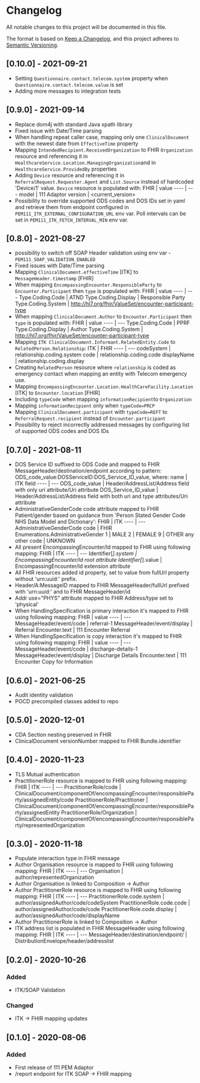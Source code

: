 # Changelog
All notable changes to this project will be documented in this file.

The format is based on [Keep a Changelog](https://keepachangelog.com/en/1.0.0/),
and this project adheres to [Semantic Versioning](https://semver.org/spec/v2.0.0.html).

## [0.10.0] - 2021-09-21
- Setting `Questionnaire.contact.telecom.system` property when `Questionnaire.contact.telecom.value` is set
- Adding more messages to integration tests
## [0.9.0] - 2021-09-14
- Replace dom4j with standard Java xpath library
- Fixed issue with Date/Time parsing
- When handling repeat caller case, mapping only one `ClinicalDocument` with the newest date from `EffectiveTime` property
- Mapping `IntendedRecipient.ReceivedOrganization` to FHIR `Organization` resource and referencing it in
  `HealthcareService.Location.ManagingOrganization`and in `HealthcareService.ProvidedBy` properties
- Adding `Device` resource and referencing it in `ReferralRequest.Requester.Agent` and `List.Source` instead of hardcoded 'Device/1' value.
  `Device` resource is populated with:
    FHIR | value
    ---- | ---
    model | 111 Adaptor
    version | <current_version>
- Possibility to override supported ODS codes and DOS IDs set in yaml and retrieve them from endpoint configured in `PEM111_ITK_EXTERNAL_CONFIGURATION_URL` env var.
  Poll intervals can be set in `PEM111_ITK_FETCH_INTERVAL_MIN` env var.
## [0.8.0] - 2021-08-27
- possibility to switch off SOAP Header validation using env var - `PEM111_SOAP_VALIDATION_ENABLED`
- Fixed issues with Date/Time parsing
- Mapping `ClinicalDocument.effectiveTime` [ITK] to `MessageHeader.timestamp` [FHIR]
- When mapping `EncompassingEncounter.ResponsibleParty` to `Encounter.Participant` then `type` is populated with:
    FHIR | value
    ---- | ---
    Type.Coding.Code | ATND
    Type.Coding.Display | Responsible Party
    Type.Coding.System | http://hl7.org/fhir/ValueSet/encounter-participant-type
- When mapping `ClinicalDocument.Author` to `Encounter.Participant` then `type` is populated with:
    FHIR | value
    ---- | ---
    Type.Coding.Code | PPRF
    Type.Coding.Display | Author
    Type.Coding.System | http://hl7.org/fhir/ValueSet/encounter-participant-type
- Mapping `ITK ClinicalDocument.Informant.RelatedEntity.Code` to `RelatedPerson.Relationship`:
    ITK | FHIR
    ---- | ---
    codeSystem | relationship.coding.system
    code | relationship.coding.code
    displayName | relationship.coding.display
- Creating `RelatedPerson` resource where `relationship` is coded as emergency contact when mapping an entity with Telecom emergency use.    
- Mapping `EncompassingEncounter.Location.HealthCareFacility.Location` [ITK] to `Encounter.location` [FHIR]
- Including `typeCode` when mapping `informationRecipient`to `Organization`
- Mapping `informationRecipient` only when `typeCode=PRCP`
- Mapping `ClinicalDocument.participant` with `typeCode=REFT` to `ReferralRequest.recipient` instead of `Encounter.participant`
- Possibility to reject incorrectly addressed messages by configuring list of supported ODS codes and DOS IDs

## [0.7.0] - 2021-08-11
- DOS Service ID suffixed to ODS Code and mapped to FHIR MessageHeader/destination/endpoint according to pattern:
  ODS_code_value:DOSServiceID:DOS_Service_ID_value, where:
    name | ITK field
    ---- | ---
    ODS_code_value | Header/AddressList/Address field with only uri attribute/Uri attribute
    DOS_Service_ID_value | Header/AddressList/Address field with both uri and type attributes/Uri attribute
- AdministrativeGenderCode code attribute mapped to FHIR Patient/gender
  based on guidance from 'Person Stated Gender Code NHS Data Model and Dictionary':
    FHIR | ITK
    ---- | ---
    AdministrativeGenderCode code | FHIR Enumerations.AdministrativeGender
    1 | MALE
    2 | FEMALE
    9 | OTHER
    any other code | UNKNOWN
- All present EncompassingEncounter/Id mapped to FHIR using following mapping:
    FHIR | ITK
    ---- | ---
    Identifier[*].system | EncompassingEncounter/Id root attribute
    Identifier[*].value | EncompassingEncounter/Id extension attribute
- All FHIR resources added id property, set to value from fullUrl property without 'urn:uuid:' prefix.
- Header/A:MessageID mapped to FHIR MessageHeader/fullUrl prefixed with 'urn:uuid:'
  and to FHIR MessageHeader/id
- Addr use="PHYS" attribute mapped to FHIR Address/type set to 'physical'
- When HandlingSpecification is primary interaction it's mapped to FHIR using following mapping:
    FHIR | value
    ---- | ---
    MessageHeader/event/code | referral-1
    MessageHeader/event/display | Referral
    Encounter.text | 111 Encounter Referral
- When HandlingSpecification is copy interaction it's mapped to FHIR using following mapping:
    FHIR | value
    ---- | ---
    MessageHeader/event/code | discharge-details-1
    MessageHeader/event/display | Discharge Details
    Encounter.text | 111 Encounter Copy for Information
## [0.6.0] - 2021-06-25
- Audit identity validation
- POCD precompiled classes added to repo
## [0.5.0] - 2020-12-01
- CDA Section nesting preserved in FHIR
- ClinicalDocument versionNumber mapped to FHIR Bundle.identifier
## [0.4.0] - 2020-11-23
- TLS Mutual authentication
- PractitionerRole resource is mapped to FHIR using following mapping:
    FHIR | ITK
    ---- | ---
    PractitionerRole/code | ClinicalDocument/componentOf/encompassingEncounter/responsibleParty/assignedEntity/code
    PractitionerRole/Practitioner | ClinicalDocument/componentOf/encompassingEncounter/responsibleParty/assignedEntity
    PractitionerRole/Organization | ClinicalDocument/componentOf/encompassingEncounter/responsibleParty/representedOrganization
## [0.3.0] - 2020-11-18
- Populate interaction type in FHIR message
- Author Organisation resource is mapped to FHIR using following mapping:
    FHIR | ITK
    ---- | ---
    Organisation | author/representedOrganization
- Author Organisation is linked to Composition → Author
- Author PractitionerRole resource is mapped to FHIR using following mapping:
    FHIR | ITK
    ---- | ---
    PractitionerRole.code.system | author/assignedAuthor/code/codeSystem
    PractitionerRole.code.code | author/assignedAuthor/code/code
    PractitionerRole.code.display | author/assignedAuthor/code/displayName
- Author PractitionerRole is linked to Composition → Author
- ITK address list is populated in FHIR MessageHeader using following mapping:
    FHIR | ITK
    ---- | ---
    MessageHeader/destination/endpoint/ | DistributionEnvelope/header/addresslist

## [0.2.0] - 2020-10-26
### Added
- ITK/SOAP Validation

### Changed
- ITK -> FHIR mapping updates

## [0.1.0] - 2020-08-06
### Added
- First release of 111 PEM Adaptor
- /report endpoint for ITK SOAP -> FHIR mapping
